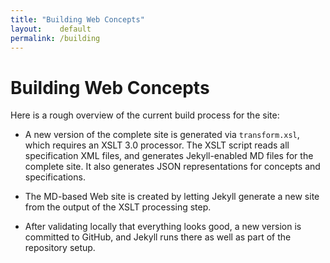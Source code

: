 ```yaml
---
title: "Building Web Concepts"
layout:    default
permalink: /building
---
```


# Building Web Concepts

Here is a rough overview of the current build process for the site:

* A new version of the complete site is generated via `transform.xsl`, which requires an XSLT 3.0 processor. The XSLT script reads all specification XML files, and generates Jekyll-enabled MD files for the complete site. It also generates JSON representations for concepts and specifications.

* The MD-based Web site is created by letting Jekyll generate a new site from the output of the XSLT processing step.

* After validating locally that everything looks good, a new version is committed to GitHub, and Jekyll runs there as well as part of the repository setup.
